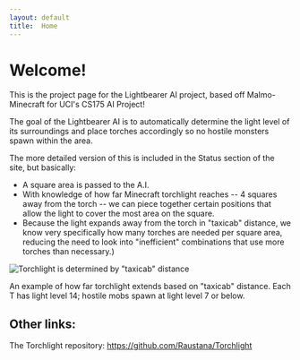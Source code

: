 ```yaml
---
layout: default
title:  Home
---
```


# Welcome!

This is the project page for the Lightbearer AI project, based off Malmo-Minecraft for UCI's CS175 AI Project!

The goal of the Lightbearer AI is to automatically determine the light level of its surroundings and place torches accordingly so no hostile monsters spawn within the area.

The more detailed version of this is included in the Status section of the site, but basically: 
- A square area is passed to the A.I. 
- With knowledge of how far Minecraft torchlight reaches -- 4 squares away from the torch -- we can piece together certain positions that allow the light to cover the most area on the square. 
- Because the light expands away from the torch in "taxicab" distance, we know very specifically how many torches are needed per square area, reducing the need to look into "inefficient" combinations that use more torches than necessary.)

![Torchlight is determined by "taxicab" distance](https://cloud.githubusercontent.com/assets/6045033/26470930/5d00fa42-4154-11e7-98ac-bd4d14b0fc5f.PNG)

An example of how far torchlight extends based on "taxicab" distance. Each T has light level 14; hostile mobs spawn at light level 7 or below.

## Other links:

The Torchlight repository: https://github.com/Raustana/Torchlight


<!--_Add your text here_ -->

<!-- What's Markdown (`.md`)? -->

<!-- Markdown is markup that lets you write hypertext (HTML) documents
in easy-to-read and easy-to-write plain text.
No angle brackets `<></>` required for
paragraphs, lists, blockquotes, tables, etc. -->


<!-- This is a paragraph (in Markdown). Some more
text here. -->

<!-- This is another paragraph. -->

<!-- This is a list: -->

<!-- - Orange
- Apple
- Blueberry -->



<!-- Just getting started with Markdown?
See the [HTML <-> Markdown Quick Reference (Cheat Sheet)][quickref]. -->


<!-- [quickref]: https://github.com/mundimark/quickrefs/blob/master/HTML.md -->
